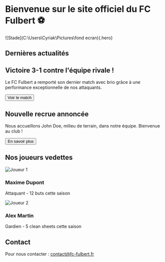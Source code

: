# Bienvenue sur le site officiel du FC Fulbert ⚽

![Stade](C:\Users\Cyriak\Pictures\fond ecran){.hero}

## Dernières actualités

<div class="actu-box">
  <h2>Victoire 3-1 contre l'équipe rivale !</h2>
  <p>Le FC Fulbert a remporté son dernier match avec brio grâce à une performance exceptionnelle de nos attaquants.</p>
  <button>Voir le match</button>
</div>

<div class="actu-box">
  <h2>Nouvelle recrue annoncée</h2>
  <p>Nous accueillons John Doe, milieu de terrain, dans notre équipe. Bienvenue au club !</p>
  <button>En savoir plus</button>
</div>

## Nos joueurs vedettes

<div class="card">
  <img src="images/joueur1.jpg" alt="Joueur 1">
  <h3>Maxime Dupont</h3>
  <p>Attaquant - 12 buts cette saison</p>
</div>

<div class="card">
  <img src="images/joueur2.jpg" alt="Joueur 2">
  <h3>Alex Martin</h3>
  <p>Gardien - 5 clean sheets cette saison</p>
</div>

## Contact

Pour nous contacter : [contact@fc-fulbert.fr](mailto:contact@fc-fulbert.fr)

